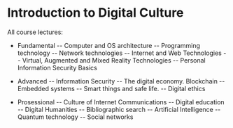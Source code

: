 # Introduction to Digital Culture

All course lectures:

- Fundamental
-- Computer and OS architecture
-- Programming technology
-- Network technologies
-- Internet and Web Technologies
-- Virtual, Augmented and Mixed Reality Technologies
-- Personal Information Security Basics

- Advanced
-- Information Security
-- The digital economy. Blockchain
-- Embedded systems
-- Smart things and safe life.
-- Digital ethics

- Prosessional
-- Culture of Internet Communications
-- Digital education
-- Digital Humanities
-- Bibliographic search
-- Artificial Intelligence
-- Quantum technology
-- Social networks
